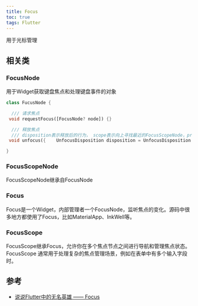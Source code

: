 ```yaml
---
title: Focus
toc: true
tags: Flutter
---
```


用于光标管理

## 相关类

### FocusNode

用于Widget获取键盘焦点和处理键盘事件的对象

```dart
class FucusNode {

  /// 请求焦点
 void requestFocus([FocusNode? node]) {}

  /// 释放焦点
  /// disposition表示释放后的行为， scope表示向上寻找最近的FocusScopeNode，previouslyFocusedChild表示寻找上一个焦点位置
 void unfocus({    UnfocusDisposition disposition = UnfocusDisposition.scope,  }) {}

}
```

### FocusScopeNode

FocusScopeNode继承自FocusNode

### Focus

Focus是一个Widget，内部管理者一个FocusNode，监听焦点的变化。源码中很多地方都使用了Focus，比如MaterialApp、InkWell等。

### FocusScope

FocusScope继承Focus，允许你在多个焦点节点之间进行导航和管理焦点状态。FocusScope 通常用于处理复杂的焦点管理场景，例如在表单中有多个输入字段时。

## 参考

- [说说Flutter中的无名英雄 —— Focus](https://blog.csdn.net/qq_17766199/article/details/107132031)
